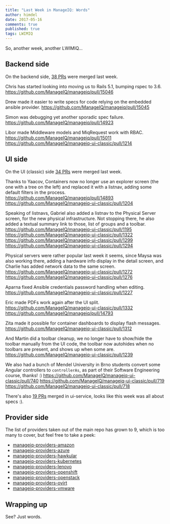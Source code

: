 ```yaml
---
title: "Last Week in ManageIQ: Words"
author: himdel
date: 2017-05-16
comments: true
published: true
tags: LWIMIQ
---
```


So, another week, another LWIMIQ...


## Backend side

On the backend side, [38 PRs](https://github.com/ManageIQ/manageiq/pulls?q=is%3Apr+is%3Amerged+base%3Amaster+merged%3A%222017-05-08+..+2017-05-14%22+sort%3Acreated-desc&utf8=%E2%9C%93) were merged last week.

Chris has started looking into moving us to Rails 5.1, bumping rspec to 3.6.
https://github.com/ManageIQ/manageiq/pull/15046

Drew made it easier to write specs for code relying on the embedded ansible provider.
https://github.com/ManageIQ/manageiq/pull/15045

Simon was debugging yet another sporadic spec failure.
https://github.com/ManageIQ/manageiq/pull/14923

Libor made Middleware models and MiqRequest work with RBAC.
https://github.com/ManageIQ/manageiq/pull/15011
https://github.com/ManageIQ/manageiq-ui-classic/pull/1214


## UI side

On the UI (classic) side [34 PRs](https://github.com/ManageIQ/manageiq-ui-classic/pulls?q=is%3Apr+is%3Amerged+base%3Amaster+merged%3A%222017-05-08+..+2017-05-14%22+sort%3Acreated-desc&utf8=%E2%9C%93) were merged last week.

Thanks to Yaacov, Containers now no longer use an explorer screen (the one with a tree on the left) and replaced it with a listnav, adding some default filters in the process.
https://github.com/ManageIQ/manageiq/pull/14893
https://github.com/ManageIQ/manageiq-ui-classic/pull/1204

Speaking of listnavs, Gabriel also added a listnav to the Physical Server screen, for the new physical infrastructure.
Not stopping there, he also added a textual summary link to those, list of groups and a toolbar.
https://github.com/ManageIQ/manageiq-ui-classic/pull/1195
https://github.com/ManageIQ/manageiq-ui-classic/pull/1322
https://github.com/ManageIQ/manageiq-ui-classic/pull/1299
https://github.com/ManageIQ/manageiq-ui-classic/pull/1294

Physical servers were rather popular last week it seems, since Maysa was also working there, adding a hardware info display in the detail screen, and Charlie has added network data to the same screen.
https://github.com/ManageIQ/manageiq-ui-classic/pull/1272
https://github.com/ManageIQ/manageiq-ui-classic/pull/1276

Aparna fixed Ansible credentials password handling when editing.
https://github.com/ManageIQ/manageiq-ui-classic/pull/1227

Eric made PDFs work again after the UI split.
https://github.com/ManageIQ/manageiq-ui-classic/pull/1332
https://github.com/ManageIQ/manageiq/pull/14793

Zita made it possible for container dashboards to display flash messages.
https://github.com/ManageIQ/manageiq-ui-classic/pull/1312

And Martin did a toolbar cleanup, we no longer have to show/hide the toolbar manually from the UI code, the toolbar now autohides when no toolbars are present, and shows up when some are.
https://github.com/ManageIQ/manageiq-ui-classic/pull/1239

We also had a bunch of Mendel University in Brno students convert some Angular controllers to `controllerAs`, as part of their Software Engineering course, thanks! :)
https://github.com/ManageIQ/manageiq-ui-classic/pull/740
https://github.com/ManageIQ/manageiq-ui-classic/pull/719
https://github.com/ManageIQ/manageiq-ui-classic/pull/718


There's also [19 PRs](https://github.com/ManageIQ/manageiq-ui-service/pulls?q=is%3Apr+is%3Amerged+base%3Amaster+merged%3A%222017-05-08+..+2017-05-14%22+sort%3Acreated-desc&utf8=%E2%9C%93) merged in ui-service, looks like this week was all about specs :).


## Provider side

The list of providers taken out of the main repo has grown to 9, which is too many to cover, but feel free to take a peek:

   * [manageiq-providers-amazon](https://github.com/ManageIQ/manageiq-providers-amazon/pulls?q=is%3Apr+is%3Amerged+base%3Amaster+merged%3A%222017-05-08+..+2017-05-14%22+sort%3Acreated-desc&utf8=%E2%9C%93)
   * [manageiq-providers-azure](https://github.com/ManageIQ/manageiq-providers-azure/pulls?q=is%3Apr+is%3Amerged+base%3Amaster+merged%3A%222017-05-08+..+2017-05-14%22+sort%3Acreated-desc&utf8=%E2%9C%93)
   * [manageiq-providers-hawkular](https://github.com/ManageIQ/manageiq-providers-hawkular/pulls?q=is%3Apr+is%3Amerged+base%3Amaster+merged%3A%222017-05-08+..+2017-05-14%22+sort%3Acreated-desc&utf8=%E2%9C%93)
   * [manageiq-providers-kubernetes](https://github.com/ManageIQ/manageiq-providers-kubernetes/pulls?q=is%3Apr+is%3Amerged+base%3Amaster+merged%3A%222017-05-08+..+2017-05-14%22+sort%3Acreated-desc&utf8=%E2%9C%93)
   * [manageiq-providers-lenovo](https://github.com/ManageIQ/manageiq-providers-lenovo/pulls?q=is%3Apr+is%3Amerged+base%3Amaster+merged%3A%222017-05-08+..+2017-05-14%22+sort%3Acreated-desc&utf8=%E2%9C%93)
   * [manageiq-providers-openshift](https://github.com/ManageIQ/manageiq-providers-openshift/pulls?q=is%3Apr+is%3Amerged+base%3Amaster+merged%3A%222017-05-08+..+2017-05-14%22+sort%3Acreated-desc&utf8=%E2%9C%93)
   * [manageiq-providers-openstack](https://github.com/ManageIQ/manageiq-providers-openstack/pulls?q=is%3Apr+is%3Amerged+base%3Amaster+merged%3A%222017-05-08+..+2017-05-14%22+sort%3Acreated-desc&utf8=%E2%9C%93)
   * [manageiq-providers-ovirt](https://github.com/ManageIQ/manageiq-providers-ovirt/pulls?q=is%3Apr+is%3Amerged+base%3Amaster+merged%3A%222017-05-08+..+2017-05-14%22+sort%3Acreated-desc&utf8=%E2%9C%93)
   * [manageiq-providers-vmware](https://github.com/ManageIQ/manageiq-providers-vmware/pulls?q=is%3Apr+is%3Amerged+base%3Amaster+merged%3A%222017-05-08+..+2017-05-14%22+sort%3Acreated-desc&utf8=%E2%9C%93)


## Wrapping up

See? Just words.
